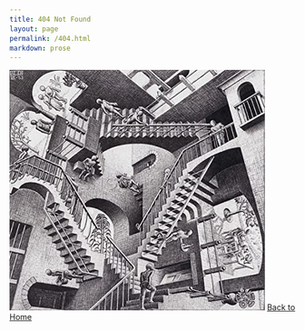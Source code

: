 ```yaml
---
title: 404 Not Found
layout: page
permalink: /404.html
markdown: prose
---
```


![](/assets/images/404.jpg)
[Back to Home](/)
